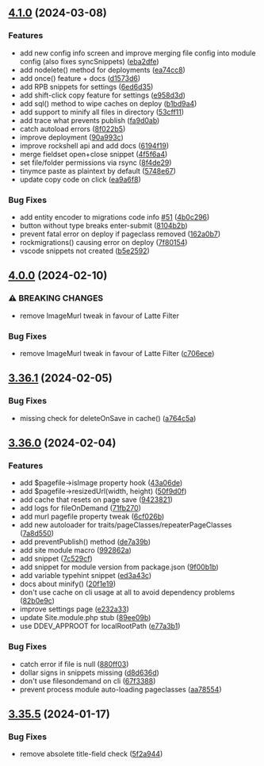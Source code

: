## [4.1.0](https://github.com/baumrock/RockMigrations/compare/v4.0.0...v4.1.0) (2024-03-08)


### Features

* add new config info screen and improve merging file config into module config (also fixes syncSnippets) ([eba2dfe](https://github.com/baumrock/RockMigrations/commit/eba2dfee03cb872412b8c5c5b0e7d352dc1d385b))
* add nodelete() method for deployments ([ea74cc8](https://github.com/baumrock/RockMigrations/commit/ea74cc8e66eb88627253abf446f37ac3ef60beb8))
* add once() feature + docs ([d1573d6](https://github.com/baumrock/RockMigrations/commit/d1573d6d46fe3c865d1efc1d5defc4208346d752))
* add RPB snippets for settings ([6ed6d35](https://github.com/baumrock/RockMigrations/commit/6ed6d35613853c73a0c27fd11c9f2980b9a92082))
* add shift-click copy feature for settings ([e958d3d](https://github.com/baumrock/RockMigrations/commit/e958d3d5d232cac996efe4f9757476751223211f))
* add sql() method to wipe caches on deploy ([b1bd9a4](https://github.com/baumrock/RockMigrations/commit/b1bd9a4eaa11e56cf20131cd4c6ae079c32acfc2))
* add support to minify all files in directory ([53cff11](https://github.com/baumrock/RockMigrations/commit/53cff113c5cf06ef03d011a1988d5b7d0e6fb95e))
* add trace what prevents publish ([fa9d0ab](https://github.com/baumrock/RockMigrations/commit/fa9d0abadfe78ee87350e18b6252558d63c55d72))
* catch autoload errors ([8f022b5](https://github.com/baumrock/RockMigrations/commit/8f022b5f3d47fecfe0bc595c6c2f46ad1a8a206d))
* improve deployment ([90a993c](https://github.com/baumrock/RockMigrations/commit/90a993c597cf5155f5093d1c78d1279a4ce19203))
* improve rockshell api and add docs ([6194f19](https://github.com/baumrock/RockMigrations/commit/6194f19598c3b35e26931f61742c6670bf291af0))
* merge fieldset open+close snippet ([4f5f6a4](https://github.com/baumrock/RockMigrations/commit/4f5f6a4ae4f7e2d834e0e029b7f08f4f8d11dc33))
* set file/folder permissions via rsync ([8f4de29](https://github.com/baumrock/RockMigrations/commit/8f4de299a9572ed4a6e91317b6197ac0dbccee69))
* tinymce paste as plaintext by default ([5748e67](https://github.com/baumrock/RockMigrations/commit/5748e6787fd1922dee0c5d0777cc3cffa5ae42c4))
* update copy code on click ([ea9a6f8](https://github.com/baumrock/RockMigrations/commit/ea9a6f8b475f4a1935d0374f139c34185bfef735))


### Bug Fixes

* add entity encoder to migrations code info [#51](https://github.com/baumrock/RockMigrations/issues/51) ([4b0c296](https://github.com/baumrock/RockMigrations/commit/4b0c2963497d9fec013117159e2df466e8c083d4))
* button without type breaks enter-submit ([8104b2b](https://github.com/baumrock/RockMigrations/commit/8104b2b846aa2e92ebd6e1f2732d60d7ad5fea75))
* prevent fatal error on deploy if pageclass removed ([162a0b7](https://github.com/baumrock/RockMigrations/commit/162a0b7762300ebe3f1e5648b207db18281485e0))
* rockmigrations() causing error on deploy ([7f80154](https://github.com/baumrock/RockMigrations/commit/7f80154ea7ec72872cdf4eaa1696beeb0f1f2362))
* vscode snippets not created ([b5e2592](https://github.com/baumrock/RockMigrations/commit/b5e25928ea17e073a71325cee7b253654dbdd8bb))

## [4.0.0](https://github.com/baumrock/RockMigrations/compare/v3.36.1...v4.0.0) (2024-02-10)


### ⚠ BREAKING CHANGES

* remove ImageMurl tweak in favour of Latte Filter

### Bug Fixes

* remove ImageMurl tweak in favour of Latte Filter ([c706ece](https://github.com/baumrock/RockMigrations/commit/c706ecebb4966c19e0fd5d7daafba42525de366e))

## [3.36.1](https://github.com/baumrock/RockMigrations/compare/v3.36.0...v3.36.1) (2024-02-05)


### Bug Fixes

* missing check for deleteOnSave in cache() ([a764c5a](https://github.com/baumrock/RockMigrations/commit/a764c5af1fc7a74a6b0196db0f34fb0f3c8adcdc))

## [3.36.0](https://github.com/baumrock/RockMigrations/compare/v3.35.5...v3.36.0) (2024-02-04)


### Features

* add $pagefile->isImage property hook ([43a06de](https://github.com/baumrock/RockMigrations/commit/43a06de5863cb49a6ed4429dd174fa1d6ae16792))
* add $pagefile->resizedUrl(width, height) ([50f9d0f](https://github.com/baumrock/RockMigrations/commit/50f9d0fc6111d419098cb42a3fadc2d611d6c89e))
* add cache that resets on page save ([9423821](https://github.com/baumrock/RockMigrations/commit/94238210ba6f81395e03e4d31e15baa699009a71))
* add logs for fileOnDemand ([71fb270](https://github.com/baumrock/RockMigrations/commit/71fb2701010eb62b23d189a6020ed13e1849ca0c))
* add murl pagefile property tweak ([6cf026b](https://github.com/baumrock/RockMigrations/commit/6cf026bde528b0566862fe12a587bc31f4dce5a8))
* add new autoloader for traits/pageClasses/repeaterPageClasses ([7a8d550](https://github.com/baumrock/RockMigrations/commit/7a8d550a711c1f563555817c6c5b12cc529ba991))
* add preventPublish() method ([de7a39b](https://github.com/baumrock/RockMigrations/commit/de7a39b7ad0e58ed7f174db8954672f3dcbf103e))
* add site module macro ([992862a](https://github.com/baumrock/RockMigrations/commit/992862ae5f3918ad1b2c4706fdfbef554ef6ebee))
* add snippet ([7c529cf](https://github.com/baumrock/RockMigrations/commit/7c529cf5eb5034f8852a270d5728006172f19420))
* add snippet for module version from package.json ([9f00b1b](https://github.com/baumrock/RockMigrations/commit/9f00b1ba4726b3997e052300582b9049c76952a2))
* add variable typehint snippet ([ed3a43c](https://github.com/baumrock/RockMigrations/commit/ed3a43c2e885da720e6392063557faf9f9d798ce))
* docs about minify() ([20f1e19](https://github.com/baumrock/RockMigrations/commit/20f1e19761bb8b45462ee1a632ba217a87d5eeaf))
* don't use cache on cli usage at all to avoid dependency problems ([82b0e9c](https://github.com/baumrock/RockMigrations/commit/82b0e9c1fb50edbdaf680325e8eba37de943655a))
* improve settings page ([e232a33](https://github.com/baumrock/RockMigrations/commit/e232a33c2abbfef5f2e34f3dc6b1a37f7d261b6c))
* update Site.module.php stub ([89ee09b](https://github.com/baumrock/RockMigrations/commit/89ee09bfa1f1b021663ace950badb66ae1221dc6))
* use DDEV_APPROOT for localRootPath ([e77a3b1](https://github.com/baumrock/RockMigrations/commit/e77a3b1ab4b416443cf7911a64ac88b89b64d57c))


### Bug Fixes

* catch error if file is null ([880ff03](https://github.com/baumrock/RockMigrations/commit/880ff035ee982cddac9d1a6313c0fedaa36cbcec))
* dollar signs in snippets missing ([d8d636d](https://github.com/baumrock/RockMigrations/commit/d8d636de632bf3f972500a6bb6f6dea7152152c2))
* don't use filesondemand on cli ([67f3388](https://github.com/baumrock/RockMigrations/commit/67f3388f4d37144dc0e6cd932e8c5d0cd3c6f41f))
* prevent process module auto-loading pageclasses ([aa78554](https://github.com/baumrock/RockMigrations/commit/aa7855435bddd1aab648858c255642ebc15101da))

## [3.35.5](https://github.com/baumrock/RockMigrations/compare/v3.35.4...v3.35.5) (2024-01-17)


### Bug Fixes

* remove absolete title-field check ([5f2a944](https://github.com/baumrock/RockMigrations/commit/5f2a9445643b09bd4a03da3c76269fb43f050365))

